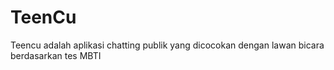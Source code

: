 # TeenCu
Teencu adalah aplikasi chatting publik yang dicocokan dengan lawan bicara berdasarkan tes MBTI
